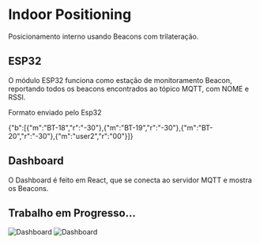 # Indoor Positioning

Posicionamento interno usando Beacons com trilateração.

## ESP32

O módulo ESP32 funciona como estação de monitoramento Beacon, reportando todos os beacons encontrados ao tópico MQTT, com NOME e RSSI.

Formato enviado pelo Esp32

{"b":[{"m":"BT-18","r":"-30"},{"m":"BT-19","r":"-30"},{"m":"BT-20","r":"-30"},{"m":"user2","r":"00"}]}

## Dashboard

O Dashboard é feito em React, que se conecta ao servidor MQTT e mostra os Beacons.

## Trabalho em Progresso...

![Dashboard](https://github.com/EzequielOrloski/Projeto-Sistemas/blob/master/foto.png)
![Dashboard](https://github.com/EzequielOrloski/Projeto-Sistemas/blob/master/foto1.png)
